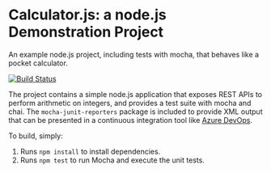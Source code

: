 Calculator.js: a node.js Demonstration Project
==============================================
An example node.js project, including tests with mocha, that behaves like
a pocket calculator.

[![Build Status](https://geekhub.visualstudio.com/Ignite2018Lab/_apis/build/status/rrajak.calculator)](https://geekhub.visualstudio.com/Ignite2018Lab/_build/latest?definitionId=1)

The project contains a simple node.js application that exposes REST APIs
to perform arithmetic on integers, and provides a test suite with mocha
and chai.  The `mocha-junit-reporters` package is included to provide XML
output that can be presented in a continuous integration tool like
[Azure DevOps](https://azure.com/devops).

To build, simply:

1. Runs `npm install` to install dependencies.
2. Runs `npm test` to run Mocha and execute the unit tests.

